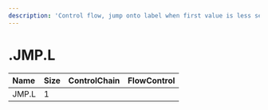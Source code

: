 ```yaml
---
description: 'Control flow, jump onto label when first value is less second value.'
---
```


# .JMP.L

| Name | Size | ControlChain | FlowControl |
| :--- | :--- | :--- | :--- |
| JMP.L | 1 |  |  |

